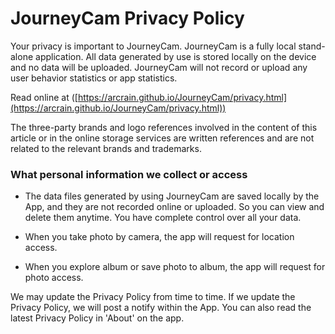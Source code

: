 ﻿# JourneyCam Privacy Policy

Your privacy is important to JourneyCam.
JourneyCam is a fully local stand-alone application. All data generated by use is stored locally on the device and no data will be uploaded. JourneyCam will not record or upload any user behavior statistics or app statistics.

Read online at ([https://arcrain.github.io/JourneyCam/privacy.html](https://arcrain.github.io/JourneyCam/privacy.html))

The three-party brands and logo references involved in the content of this article or in the online storage services are written references and are not related to the relevant brands and trademarks.

### What personal information we collect or access

- The data files generated by using JourneyCam are saved locally by the App, and they are not recorded online or uploaded. So you can view and delete them anytime. You have complete control over all your data.

- When you take photo by camera, the app will request for location access.

- When you explore album or save photo to album, the app will request for photo access.

We may update the Privacy Policy from time to time. If we update the Privacy Policy, we will post a notify within the App. You can also read the latest Privacy Policy in 'About' on the app.